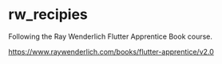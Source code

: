 # rw_recipies

Following the Ray Wenderlich Flutter Apprentice Book course.

https://www.raywenderlich.com/books/flutter-apprentice/v2.0
